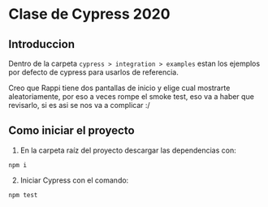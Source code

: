 # Clase de Cypress 2020

## Introduccion
Dentro de la carpeta ```cypress > integration > examples``` estan los ejemplos por defecto de cypress para usarlos de referencia.

Creo que Rappi tiene dos pantallas de inicio y elige cual mostrarte aleatoriamente, por eso a veces rompe el smoke test, eso va a haber que revisarlo, si es asi se nos va a complicar :/

## Como iniciar el proyecto
1. En la carpeta raíz del proyecto descargar las dependencias con:
```
npm i
```
 
2. Iniciar Cypress con el comando:
```
npm test
```



